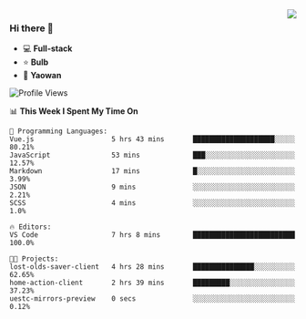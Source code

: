 <img  align="right" src="https://github-readme-stats.vercel.app/api?username=LolipopJ&show_icons=true&count_private=true&hide_title=true&include_all_commits=true&theme=vue">

### Hi there 👋

- :computer: **Full-stack**
- :star: **Bulb**
- :pill: **Yaowan**

<!--START_SECTION:waka-->
![Profile Views](http://img.shields.io/badge/Profile%20Views-0-blue)

📊 **This Week I Spent My Time On** 

```text
💬 Programming Languages: 
Vue.js                   5 hrs 43 mins       ████████████████████░░░░░   80.21% 
JavaScript               53 mins             ███░░░░░░░░░░░░░░░░░░░░░░   12.57% 
Markdown                 17 mins             █░░░░░░░░░░░░░░░░░░░░░░░░   3.99% 
JSON                     9 mins              ░░░░░░░░░░░░░░░░░░░░░░░░░   2.21% 
SCSS                     4 mins              ░░░░░░░░░░░░░░░░░░░░░░░░░   1.0%

🔥 Editors: 
VS Code                  7 hrs 8 mins        █████████████████████████   100.0%

🐱‍💻 Projects: 
lost-olds-saver-client   4 hrs 28 mins       ███████████████░░░░░░░░░░   62.65% 
home-action-client       2 hrs 39 mins       █████████░░░░░░░░░░░░░░░░   37.23% 
uestc-mirrors-preview    0 secs              ░░░░░░░░░░░░░░░░░░░░░░░░░   0.12%

```


<!--END_SECTION:waka-->
